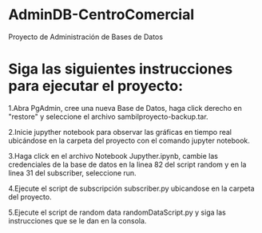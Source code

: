# AdminDB-CentroComercial
Proyecto de Administración de Bases de Datos

# Siga las siguientes instrucciones para ejecutar el proyecto:

 1.Abra PgAdmin, cree una nueva Base de Datos, haga click derecho en "restore" y seleccione el archivo sambilproyecto-backup.tar.
 
 2.Inicie jupyther notebook para observar las gráficas en tiempo real ubicándose en la carpeta del proyecto con el comando jupyter notebook.
 
 3.Haga click en el archivo Notebook Jupyther.ipynb, cambie las credenciales de la base de datos en la linea 82 del script random
 y en la linea 31 del subscriber, seleccione run.

4.Ejecute el script de subscripción subscriber.py ubicandose en la carpeta del proyecto.

5.Ejecute el script de random data randomDataScript.py y siga las instrucciones que se le dan en la consola.
 
